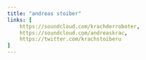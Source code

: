 ```yaml
---
title: "andreas stoiber"
links: [
    https://soundcloud.com/krachderroboter,
    https://soundcloud.com/andreaskrac,
    https://twitter.com/krachstoiberu
]
---
```


